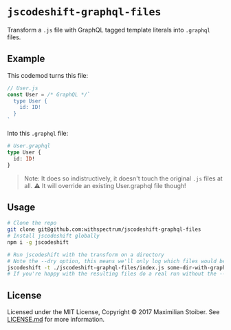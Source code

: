 # `jscodeshift-graphql-files`

Transform a `.js` file with GraphQL tagged template literals into `.graphql` files.

## Example

This codemod turns this file:

```javascript
// User.js
const User = /* GraphQL */`
  type User {
    id: ID!
  }
`
```

Into this `.graphql` file:

```graphql
# User.graphql
type User {
  id: ID!
}
```

> Note: It does so indistructively, it doesn't touch the original `.js` files at all. :warning: It will override an existing User.graphql file though!

## Usage

```sh
# Clone the repo
git clone git@github.com:withspectrum/jscodeshift-graphql-files
# Install jscodeshift globally
npm i -g jscodeshift

# Run jscodeshift with the transform on a directory
# Note the --dry option, this means we'll only log which files would be output
jscodeshift -t ./jscodeshift-graphql-files/index.js some-dir-with-graphql-types/ --dry
# If you're happy with the resulting files do a real run without the --dry option!
```

## License

Licensed under the MIT License, Copyright ©️ 2017 Maximilian Stoiber. See [LICENSE.md](LICENSE.md) for more information.
